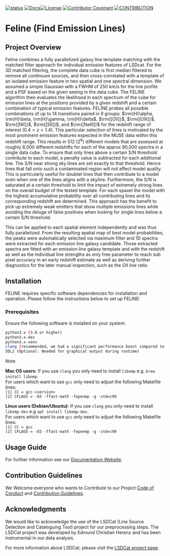 [![status](https://joss.theoj.org/papers/a575acd1ffab0604de7e26eb83fd9bdc/status.svg)](https://joss.theoj.org/papers/a575acd1ffab0604de7e26eb83fd9bdc) [![Docs](http://img.shields.io/badge/Docs-latest-green.svg)](https://feline.readthedocs.io)[![License](https://img.shields.io/badge/License-BSD_3--Clause-blue.svg)](LICENSE)  [![Contributor Covenant](https://img.shields.io/badge/Contributor_Convenant-2.1-blue)](CONDUCT.md) [![CONTRIBUTION](https://img.shields.io/badge/CONTRIBUTING-1.0-blue)](CONTRIBUTING.md) 



# Feline (Find Emission Lines)
  
## Project Overview

Feline combines a fully parallelized galaxy line template matching with the matched filter approach for individual emission features of LSDcat. 
For the 3D matched filtering, the complete data cube is first median filtered to remove all continuum sources, and then cross-correlated with a template of 
an isolated emission feature in two spatial and one spectral dimension. We assumed a simple Gaussian with a FWHM of 250 km/s for the line profile and a PSF 
based on the given seeing in the data cube. The FELINE algorithm then evaluates the likelihood in each spectrum of the cube for emission lines at the positions 
provided by a given redshift and a certain combination of typical emission features. FELINE probes all possible combinations of up to 14 transitions paired 
in 9 groups: $\rm{H}\alpha, \rm{H}\beta, \rm{H}\gamma, \rm{H}\delta$, $\rm{[OII]}$, $\rm{[OIII]}$, $\rm{[NII]}$, $\rm{[SII]}$, and $\rm{[NeIII]}$ for the redshift range of interest $(0.4 < z < 1.4)$. 
This particular selection of lines is motivated by the most prominent emission features expected in the MUSE data within this redshift range. This results in $512 \ (2^9)$ 
different models that are assessed at roughly 8,000 different redshifts for each of the approx 90,000 spectra in a single data cube. To ensure that only lines above 
a certain S/N threshold contribute to each model, a penalty value is subtracted for each additional line. The S/N near strong sky lines are set exactly to that threshold. 
Hence lines that fall onto such a contaminated region will not affect model quality. This is particularly useful for doublet lines that then contribute to a model even when one of 
the lines aligns with a skyline. Furthermore, the S/N is saturated at a certain threshold to limit the impact of extremely strong lines on the overall budget 
of the tested template. For each spaxel the model with the highest accumulative probability over all contributing lines and its corresponding redshift are determined. 
This approach has the benefit to pick up extremely weak emitters that show multiple emissions lines while avoiding the deluge of false positives when looking 
for single lines below a certain S/N threshold.

This can be applied to each spatial element independently and was thus fully parallelized. From the resulting spatial map of best model probabilities, 
the peaks were automatically selected via maximum filter and 1D spectra were extracted for each emission line galaxy candidate. Those extracted spectra 
are fitted with an emission line galaxy template and with the redshift as well as the individual line strengths as only free parameter to reach sub pixel 
accuracy in an early redshift estimate as well as deriving further diagnostics for the later manual inspection, such as the OII line ratio.

## Installation
FELINE requires specific software dependencies for installation and operation. Please follow the instructions below to set up FELINE:

### Prerequisites
Ensure the following software is installed on your system:
```bash
python3.x (3.8 or higher)
python3.x-dev
python3.x-venv
clang (recommended, we had a significant performance boost compared to gcc) or gcc
SDL2 (Optional: Needed for graphical output during runtime)
```

> [!NOTE] 
> **Mac OS users**: If you use `clang` you only need to install `libomp` e.g. `brew install libomp`. \
> For users which want to use `gcc` only need to adjust the following Makefile lines: \
> `[1] CC = gcc-<version>`  \
> `[2] CFLAGS = -O3 -ffast-math -fopenmp -g -std=c99`
> 
> **Linux users (Debian/Ubuntu)**: If you use `clang` you only need to install `libomp-dev` e.g `apt install libomp-dev`. \
> For users which want to use `gcc` only need to adjust the following Makefile lines: \
> `[1] CC = gcc`  \
> `[2] CFLAGS = -O3 -ffast-math -fopenmp -g -std=c99` 

## Usage Guide
For further information see our [Documentation Website](https://feline.readthedocs.io).

## Contribution Guidelines
We Welcome everyone who wants to Contribute to our Project [Code of Conduct](CONDUCT.md) and [Contribution Guidelines](CONTRIBUTING.md).


## Acknowledgments
We would like to acknowledge the use of the LSDCat (Line Source Detection and Cataloguing Tool) project for our preprocessing steps. The LSDCat project was developed by Edmund Christian Herenz and has been instrumental in our data analysis.

For more information about LSDCat, please visit the [LSDCat project page](https://bitbucket.org/Knusper2000/lsdcat/src/master/).
